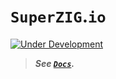 # `SuperZIG`.`io`

[![Under Development](https://img.shields.io/badge/under--development-yellow.svg)](#)

> **_See [`Docs`](https://super-zig.github.io/io/)._**